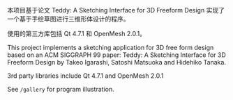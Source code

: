 本项目基于论文 Teddy: A Sketching Interface for 3D Freeform Design 实现了一个基于手绘草图进行三维形体设计的程序。

使用的第三方库包括 Qt 4.7.1 和 OpenMesh 2.0.1。

This project implements a sketching application for 3D free form design based on an ACM SIGGRAPH 99 paper: Teddy: A Sketching Interface for 3D Freeform Design by Takeo Igarashi, Satoshi Matsuoka and Hidehiko Tanaka.

3rd party libraries include Qt 4.7.1 and OpenMesh 2.0.1

See `/gallery` for program illustration.


